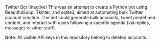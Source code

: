 Twitter Bot (Inactive)
This was an attempt to create a Python bot using BeautifulSoup, Tkinter, and sqlite3, aimed at automating bulk Twitter account creation. The bot could generate bulk accounts, tweet predefined content, and interact with users following a specific agenda (via replies, messages or other stuff).

Note: All visible API keys in this repository belong to deleted accounts.
